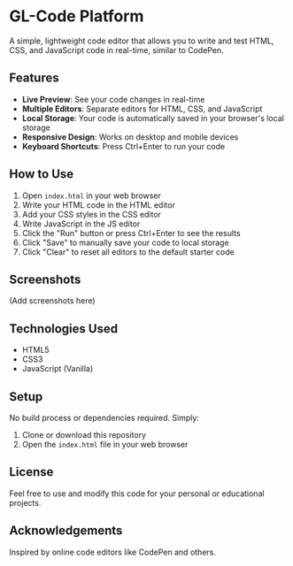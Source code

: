 # GL-Code Platform

A simple, lightweight code editor that allows you to write and test HTML, CSS, and JavaScript code in real-time, similar to CodePen.

## Features

- **Live Preview**: See your code changes in real-time
- **Multiple Editors**: Separate editors for HTML, CSS, and JavaScript
- **Local Storage**: Your code is automatically saved in your browser's local storage
- **Responsive Design**: Works on desktop and mobile devices
- **Keyboard Shortcuts**: Press Ctrl+Enter to run your code

## How to Use

1. Open `index.html` in your web browser
2. Write your HTML code in the HTML editor
3. Add your CSS styles in the CSS editor
4. Write JavaScript in the JS editor
5. Click the "Run" button or press Ctrl+Enter to see the results
6. Click "Save" to manually save your code to local storage
7. Click "Clear" to reset all editors to the default starter code

## Screenshots

(Add screenshots here)

## Technologies Used

- HTML5
- CSS3
- JavaScript (Vanilla)

## Setup

No build process or dependencies required. Simply:

1. Clone or download this repository
2. Open the `index.html` file in your web browser

## License

Feel free to use and modify this code for your personal or educational projects.

## Acknowledgements

Inspired by online code editors like CodePen and others. 